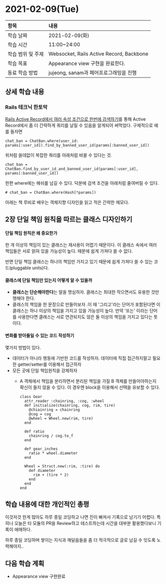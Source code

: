 # 2021-02-09\(Tue\)

| 항목 | 내용 |
| :--- | :--- |
| 학습 날짜 | 2021-02-09\(화\) |
| 학습 시간 | 11:00~24:00 |
| 학습 범위 및 주제 | Websocket, Rails Active Record, Backbone |
| 학습 목표 | Appearance view 구현을 완료한다. |
| 동료 학습 방법 | jujeong, sanam과 페어프로그래밍을 진행 |

## 상세 학습 내용

### Rails 테크닉 한토막

[Rails Active Record에서 여러 속성 조건으로 한번에 검색하기](https://cnpnote.tistory.com/entry/RUBY-ON-RAILS-%EB%8D%94-%ED%95%98%EB%82%98-%EA%B0%9C%EC%9D%98-%EC%86%8D%EC%84%B1%EB%B3%B4%EB%8B%A4-findorcreateby-%EB%A0%88%EC%9D%BC)를 통해 Active Record에서 좀 더 간략하게 쿼리를 날릴 수 있음을 알게되어 써먹었다. 구체적으로 예를 들자면

```text
chat_ban = ChatBan.where(user_id: params[:user_id]).find_by_banned_user_id(params[:banned_user_id])
```

위처럼 쓸데없이 복잡한 쿼리를 아래처럼 바꿀 수 있다는 것.

```text
chat_ban = ChatBan.find_by_user_id_and_banned_user_id(params[:user_id], params[:banned_user_id])
```

한편 where에는 해쉬를 넘길 수 있다. 덕분에 검색 조건을 아래처럼 줄여버릴 수 있다.

```text
# chat_ban = ChatBan.where(Hash[*params])
```

아래는 책 루비로 배우는 객체지향 디자인을 읽고 적은 간략한 메모다.

## 2장 단일 책임 원칙을 따르는 클래스 디자인하기

#### 단일 책임 원칙은 왜 중요한가

한 개 이상의 책임이 있는 클래스는 재사용이 어렵기 때문이다. 이 클래스 속에서 여러 책임들은 서로 얽혀 있을 가능성이 높다. 때문에 쉽게 가져다 쓸 수 없다.

반면 단일 책임 클래스는 하나의 책임만 가지고 있기 때문에 쉽게 가져다 쓸 수 있는 코드\(pluggable units\)다.

#### 클래스에 단일 책임만 있는지 어떻게 알 수 있을까

* **클래스는 단순해야한다**는 말을 명심하자. 클래스는 최대한 작으면서도 유용한 것만 행해야 한다.
* 클래스의 책임을 한 문장으로 만들어보자 .이 때 '그리고'라는 단어가 포함된다면 이 클래스는 하나 이상의 책임을 가지고 있을 가능성이 높다. 만약 '또는' 이라는 단어를 사용한다면 클래스는 서로 연관되지도 않은 둘 이상의 책임을 가지고 있다는 뜻이다.

#### 변화를 받아들일 수 있는 코드 작성하기

몇가지 방법이 있다.

* 데이터가 아니라 행동에 기반한 코드를 작성하자. 데이터에 직접 접근하지말고 필요한 getter/setter를 이용해서 접근하자
* 모든 곳에 단일 책임원칙을 강제하자
  * A 객체에서 책임을 분리하면서 분리된 책임을 가질 B 객체를 만들어야하는지 확신이 들지 않을 수 있다. 이 경우엔 block을 이용해서 선택을 유보할 수 있다.

    ```text
    class Gear
      attr_reader :chainring, :cog, :wheel
      def initialize(chainring, cog, rim, tire)
        @chiainring = chainring
        @cog = cog
        @wheel = Wheel.new(rim, tire)
      end
  
      def ratio
        chainring / cog.to_f
      end
  
      def gear_inches
        ratio * wheel.diameter
      end
  
      Wheel = Struct.new(:rim, :tire) do
        def diameter
          rim + (tire * 2)
        end
      end
    end
    ```

## 학습 내용에 대한 개인적인 총평

이것저것 한게 많아도 하루 종일 코딩하고 나면 진이 빠져서 기록으로 남기기 어렵다. 특히나 오늘은 타 모듈의 PR을 Review하고 테스트하는데 시간을 대부분 활용했다보니 기록이 애매하다.

하루 종일 코딩하며 쌓이는 지식과 깨달음들을 좀 더 적극적으로 글로 남길 수 잇도록 노력해야지..

## 다음 학습 계획

* Appearance view 구현완료

